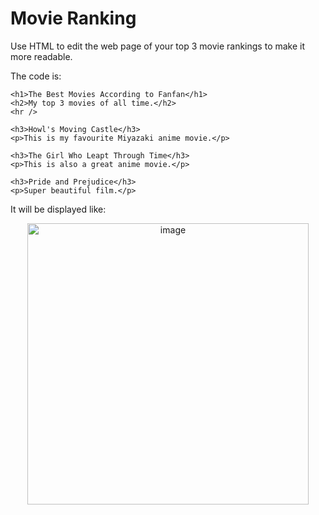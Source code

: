 # Movie Ranking

Use HTML to edit the web page of your top 3 movie rankings to make it more readable.

The code is:
```
<h1>The Best Movies According to Fanfan</h1>
<h2>My top 3 movies of all time.</h2>
<hr />

<h3>Howl's Moving Castle</h3>
<p>This is my favourite Miyazaki anime movie.</p>

<h3>The Girl Who Leapt Through Time</h3>
<p>This is also a great anime movie.</p>

<h3>Pride and Prejudice</h3>
<p>Super beautiful film.</p>
```

It will be displayed like:

<div align=center>
<img width="450" alt="image" src="https://github.com/ShiyuFan0820/CSLearningNote/assets/149340606/73cb844e-47fd-4b9d-acbe-eab8d6564231">
</div>
